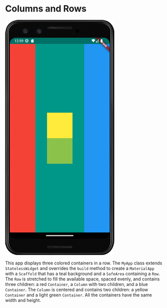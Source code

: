 # Columns and Rows

![Columns and Rows](https://github.com/julianasalafia/FlutterSession/blob/main/1_Screenshots/columns_and_rows.png)

This app displays three colored containers in a row. The `MyApp` class extends `StatelessWidget` and overrides the `build` method to create a `MaterialApp` with a `Scaffold` that has a teal background and a `SafeArea` containing a `Row`. The `Row` is stretched to fill the available space, spaced evenly, and contains three children: a red `Container`, a `Column` with two children, and a blue `Container`. The `Column` is centered and contains two children: a yellow `Container` and a light green `Container`. All the containers have the same width and height.
